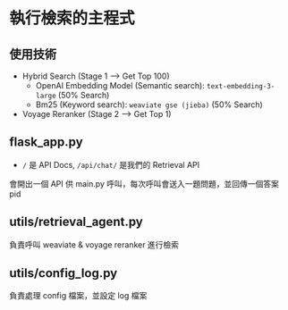 # 執行檢索的主程式

## 使用技術
- Hybrid Search (Stage 1 --> Get Top 100)
    - OpenAI Embedding Model (Semantic search): `text-embedding-3-large` (50% Search)
    - Bm25 (Keyword search): `weaviate gse (jieba)` (50% Search)
- Voyage Reranker (Stage 2 --> Get Top 1)

## flask_app.py
- `/` 是 API Docs, `/api/chat/` 是我們的 Retrieval API

會開出一個 API 供 main.py 呼叫，每次呼叫會送入一題問題，並回傳一個答案 pid

## utils/retrieval_agent.py
負責呼叫 weaviate & voyage reranker 進行檢索

## utils/config_log.py
負責處理 config 檔案，並設定 log 檔案

